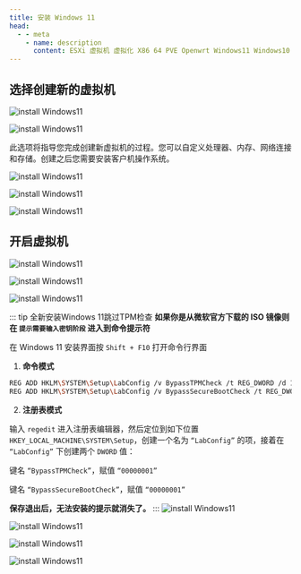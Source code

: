 ```yaml
---
title: 安装 Windows 11
head:
  - - meta
    - name: description
      content: ESXi 虚拟机 虚拟化 X86 64 PVE Openwrt Windows11 Windows10 Windows12
---
```


<Links :items="[
{ name: '官网下载 Windows 11', icon:'logos:microsoft-windows-icon', color:'#0078D6', link: 'https://www.microsoft.com/zh-cn/software-download/windows11' },
]" />

## 选择创建新的虚拟机

![install Windows11](https://i.theojs.cn/docs/20240421192959.png '创建新的虚拟机')

![install Windows11](https://i.theojs.cn/docs/20240421193033.png '创建新的虚拟机')

此选项将指导您完成创建新虚拟机的过程。您可以自定义处理器、内存、网络连接和存储。创建之后您需要安装客户机操作系统。

![install Windows11](https://i.theojs.cn/docs/20240421193110.png '填写虚拟机的相关信息')

![install Windows11](https://i.theojs.cn/docs/20240421193200.png '选择虚拟机存储位置')

![install Windows11](https://i.theojs.cn/docs/20240421193238.png '配置虚拟机的内存，CPU等')

## 开启虚拟机

![install Windows11](https://i.theojs.cn/docs/20240421193304.png)

![install Windows11](https://i.theojs.cn/docs/20240421193558.png)

![install Windows11](https://i.theojs.cn/docs/20240421193618.png)

::: tip 全新安装Windows 11跳过TPM检查
**如果你是从微软官方下载的 ISO 镜像则在 `提示需要输入密钥阶段` 进入到命令提示符**

在 Windows 11 安装界面按 `Shift + F10` 打开命令行界面

1. **命令模式**

```sh
REG ADD HKLM\SYSTEM\Setup\LabConfig /v BypassTPMCheck /t REG_DWORD /d 1
REG ADD HKLM\SYSTEM\Setup\LabConfig /v BypassSecureBootCheck /t REG_DWORD /d 1
```

2. **注册表模式**

输入 `regedit` 进入注册表编辑器，然后定位到如下位置 `HKEY_LOCAL_MACHINE\SYSTEM\Setup`，创建一个名为 `“LabConfig”` 的项，接着在 `“LabConfig”` 下创建两个 `DWORD` 值：

键名 `“BypassTPMCheck”`，赋值 `“00000001”`

键名 `“BypassSecureBootCheck”`，赋值 `“00000001”`

**保存退出后，无法安装的提示就消失了。**
:::
![install Windows11](https://i.theojs.cn/docs/20240421194515.png)

![install Windows11](https://i.theojs.cn/docs/20240421194619.png)

![install Windows11](https://i.theojs.cn/docs/20240421194638.png '选择自定义')

![install Windows11](https://i.theojs.cn/docs/20240421194724.png '直接下一步系统会自动分区 安装完会自动重启即可')
